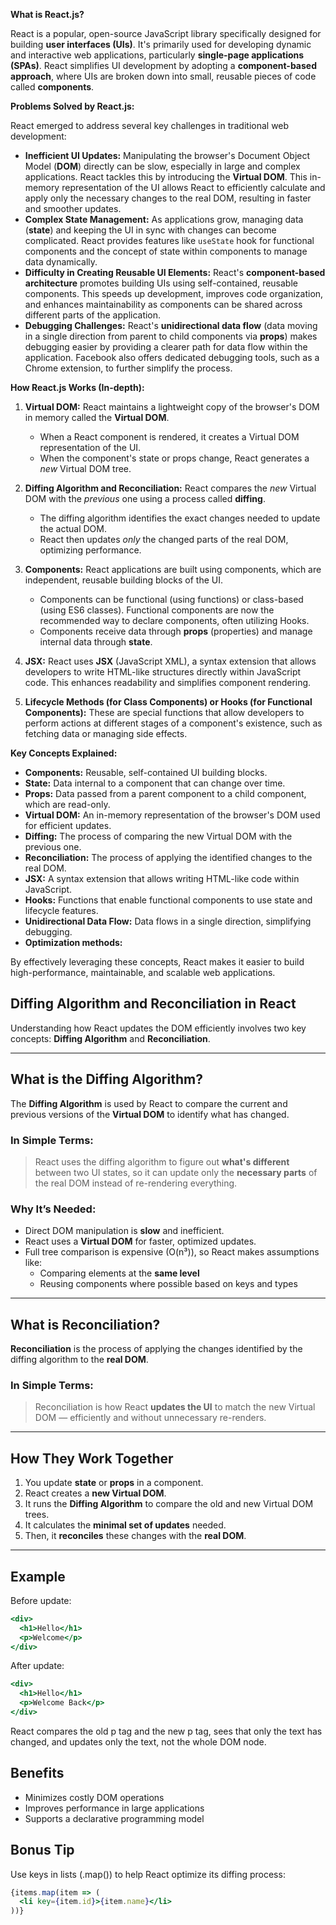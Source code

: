 **What is React.js?**

React is a popular, open-source JavaScript library specifically designed for building **user interfaces (UIs)**. It's primarily used for developing dynamic and interactive web applications, particularly **single-page applications (SPAs)**. React simplifies UI development by adopting a **component-based approach**, where UIs are broken down into small, reusable pieces of code called **components**.

**Problems Solved by React.js:**

React emerged to address several key challenges in traditional web development:

*   **Inefficient UI Updates:** Manipulating the browser's Document Object Model (**DOM**) directly can be slow, especially in large and complex applications. React tackles this by introducing the **Virtual DOM**. This in-memory representation of the UI allows React to efficiently calculate and apply only the necessary changes to the real DOM, resulting in faster and smoother updates.
*   **Complex State Management:** As applications grow, managing data (**state**) and keeping the UI in sync with changes can become complicated. React provides features like `useState` hook for functional components and the concept of state within components to manage data dynamically.
*   **Difficulty in Creating Reusable UI Elements:** React's **component-based architecture** promotes building UIs using self-contained, reusable components. This speeds up development, improves code organization, and enhances maintainability as components can be shared across different parts of the application.
*   **Debugging Challenges:** React's **unidirectional data flow** (data moving in a single direction from parent to child components via **props**) makes debugging easier by providing a clearer path for data flow within the application. Facebook also offers dedicated debugging tools, such as a Chrome extension, to further simplify the process.

**How React.js Works (In-depth):**

1.  **Virtual DOM:** React maintains a lightweight copy of the browser's DOM in memory called the **Virtual DOM**.
    *   When a React component is rendered, it creates a Virtual DOM representation of the UI.
    *   When the component's state or props change, React generates a *new* Virtual DOM tree.

2.  **Diffing Algorithm and Reconciliation:** React compares the *new* Virtual DOM with the *previous* one using a process called **diffing**.
    *   The diffing algorithm identifies the exact changes needed to update the actual DOM.
    *   React then updates *only* the changed parts of the real DOM, optimizing performance.

3.  **Components:** React applications are built using components, which are independent, reusable building blocks of the UI.
    *   Components can be functional (using functions) or class-based (using ES6 classes). Functional components are now the recommended way to declare components, often utilizing Hooks.
    *   Components receive data through **props** (properties) and manage internal data through **state**.

4.  **JSX:** React uses **JSX** (JavaScript XML), a syntax extension that allows developers to write HTML-like structures directly within JavaScript code. This enhances readability and simplifies component rendering.

5.  **Lifecycle Methods (for Class Components) or Hooks (for Functional Components):** These are special functions that allow developers to perform actions at different stages of a component's existence, such as fetching data or managing side effects.

**Key Concepts Explained:**

*   **Components:** Reusable, self-contained UI building blocks.
*   **State:** Data internal to a component that can change over time.
*   **Props:** Data passed from a parent component to a child component, which are read-only.
*   **Virtual DOM:** An in-memory representation of the browser's DOM used for efficient updates.
*   **Diffing:** The process of comparing the new Virtual DOM with the previous one.
*   **Reconciliation:** The process of applying the identified changes to the real DOM.
*   **JSX:** A syntax extension that allows writing HTML-like code within JavaScript.
*   **Hooks:** Functions that enable functional components to use state and lifecycle features.
*   **Unidirectional Data Flow:** Data flows in a single direction, simplifying debugging.
*   **Optimization methods:** 

By effectively leveraging these concepts, React makes it easier to build high-performance, maintainable, and scalable web applications.






## Diffing Algorithm and Reconciliation in React

Understanding how React updates the DOM efficiently involves two key concepts: **Diffing Algorithm** and **Reconciliation**.

---

## What is the Diffing Algorithm?

The **Diffing Algorithm** is used by React to compare the current and previous versions of the **Virtual DOM** to identify what has changed.

### In Simple Terms:
> React uses the diffing algorithm to figure out **what's different** between two UI states, so it can update only the **necessary parts** of the real DOM instead of re-rendering everything.

### Why It’s Needed:
- Direct DOM manipulation is **slow** and inefficient.
- React uses a **Virtual DOM** for faster, optimized updates.
- Full tree comparison is expensive (O(n³)), so React makes assumptions like:
  - Comparing elements at the **same level**
  - Reusing components where possible based on keys and types

---

## What is Reconciliation?

**Reconciliation** is the process of applying the changes identified by the diffing algorithm to the **real DOM**.

### In Simple Terms:
> Reconciliation is how React **updates the UI** to match the new Virtual DOM — efficiently and without unnecessary re-renders.

---

## How They Work Together

1. You update **state** or **props** in a component.
2. React creates a **new Virtual DOM**.
3. It runs the **Diffing Algorithm** to compare the old and new Virtual DOM trees.
4. It calculates the **minimal set of updates** needed.
5. Then, it **reconciles** these changes with the **real DOM**.

---

## Example

Before update:

```jsx
<div>
  <h1>Hello</h1>
  <p>Welcome</p>
</div>
```

After update:

```jsx
<div>
  <h1>Hello</h1>
  <p>Welcome Back</p>
</div>
```

React compares the old p tag and the new p tag, sees that only the text has changed, and updates only the text, not the whole DOM node.

## Benefits
- Minimizes costly DOM operations
- Improves performance in large applications
- Supports a declarative programming model

## Bonus Tip
Use keys in lists (.map()) to help React optimize its diffing process:

```jsx
{items.map(item => (
  <li key={item.id}>{item.name}</li>
))}
```

